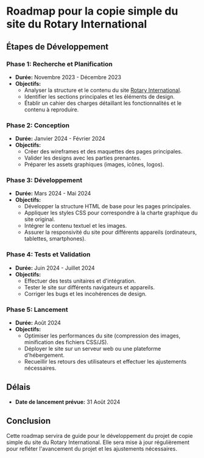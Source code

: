 # Roadmap pour la copie simple du site du Rotary International

## Étapes de Développement

### Phase 1: Recherche et Planification
- **Durée:** Novembre 2023 - Décembre 2023
- **Objectifs:**
  - Analyser la structure et le contenu du site [Rotary International](https://www.rotary.org/fr).
  - Identifier les sections principales et les éléments de design.
  - Établir un cahier des charges détaillant les fonctionnalités et le contenu à reproduire.

### Phase 2: Conception
- **Durée:** Janvier 2024 - Février 2024
- **Objectifs:**
  - Créer des wireframes et des maquettes des pages principales.
  - Valider les designs avec les parties prenantes.
  - Préparer les assets graphiques (images, icônes, logos).

### Phase 3: Développement
- **Durée:** Mars 2024 - Mai 2024
- **Objectifs:**
  - Développer la structure HTML de base pour les pages principales.
  - Appliquer les styles CSS pour correspondre à la charte graphique du site original.
  - Intégrer le contenu textuel et les images.
  - Assurer la responsivité du site pour différents appareils (ordinateurs, tablettes, smartphones).

### Phase 4: Tests et Validation
- **Durée:** Juin 2024 - Juillet 2024
- **Objectifs:**
  - Effectuer des tests unitaires et d'intégration.
  - Tester le site sur différents navigateurs et appareils.
  - Corriger les bugs et les incohérences de design.

### Phase 5: Lancement
- **Durée:** Août 2024
- **Objectifs:**
  - Optimiser les performances du site (compression des images, minification des fichiers CSS/JS).
  - Déployer le site sur un serveur web ou une plateforme d'hébergement.
  - Recueillir les retours des utilisateurs et effectuer les ajustements nécessaires.

## Délais
- **Date de lancement prévue:** 31 Août 2024

## Conclusion
Cette roadmap servira de guide pour le développement du projet de copie simple du site du Rotary International. Elle sera mise à jour régulièrement pour refléter l'avancement du projet et les ajustements nécessaires.